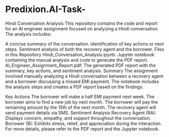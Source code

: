 # Predixion.AI-Task-
Hindi Conversation Analysis
This repository contains the code and report for an AI engineer assignment focused on analyzing a Hindi conversation. The analysis includes:

A concise summary of the conversation.
Identification of key actions or next steps.
Sentiment analysis of both the recovery agent and the borrower.
Files in this Repository
Hindi_Conversation_Analysis.ipynb: Jupyter notebook containing the manual analysis and code to generate the PDF report.
AI_Engineer_Assignment_Report.pdf: The generated PDF report with the summary, key actions, and sentiment analysis.
Summary
The assignment involved manually analyzing a Hindi conversation between a recovery agent and a borrower discussing a missed EMI payment. The notebook includes the analysis steps and creates a PDF report based on the findings.

Key Actions
The borrower will make a half EMI payment next week.
The borrower aims to find a new job by next month.
The borrower will pay the remaining amount by the 15th of the next month.
The recovery agent will send payment details via SMS.
Sentiment Analysis
Recovery Agent (RA): Displays concern, empathy, and support throughout the conversation.
Borrower (B): Exhibits stress, relief, and appreciation during the interaction.
For more details, please refer to the PDF report and the Jupyter notebook.
